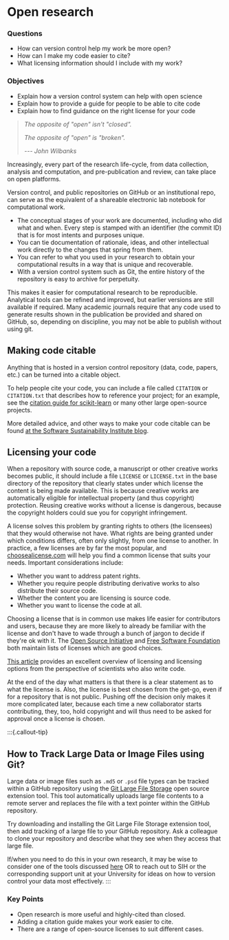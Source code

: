 # Open research

<div class="questions">

### Questions

- How can version control help my work be more open?
- How can I make my code easier to cite?
- What licensing information should I include with my work?

</div>

<div class="objectives">

### Objectives

- Explain how a version control system can help with open science
- Explain how to provide a guide for people to be able to cite code
- Explain how to find guidance on the right license for your code

</div>  


> *The opposite of "open" isn't "closed".*
>
> *The opposite of "open" is "broken".*
>
> *--- John Wilbanks*

Increasingly, every part of the research life-cycle, from data collection, 
analysis and computation, and pre-publication and review, can take place on 
open platforms.

Version control, and public repositories on GitHub or an
institutional repo, can serve as the equivalent of a shareable electronic
lab notebook for computational work.

* The conceptual stages of your work are documented, including who did what and when. Every step is stamped with an identifier (the commit ID) that is for most intents and purposes unique.
* You can tie documentation of rationale, ideas, and other intellectual work directly to the changes that spring from them.
* You can refer to what you used in your research to obtain your computational results in a way that is unique and recoverable.
* With a version control system such as Git, the entire history of the repository is easy to archive for perpetuity.

This makes it easier for computational research to be reproducible. Analytical
tools can be refined and improved, but earlier versions are still available
if required. Many academic journals require that any code used to generate results shown in the publication be provided and shared on GitHub, so, depending on discipline, you may not be able to publish without using git.

## Making code citable

Anything that is hosted in a version control repository (data, code, papers,  etc.) can be turned into a citable object.

To help people cite your code, you can include a file called `CITATION` or `CITATION.txt` that describes how to reference your project; for an example, see
the [citation guide for scikit-learn](https://scikit-learn.org/stable/about.html#citing-scikit-learn) or many other large open-source projects.

More detailed advice, and other ways to make your code citable can be found
[at the Software Sustainability Institute blog](https://www.software.ac.uk/how-cite-and-describe-software).

## Licensing your code

When a repository with source code, a manuscript or other creative works becomes
public, it should include a file `LICENSE` or `LICENSE.txt` in the base
directory of the repository that clearly states under which license the content
is being made available. This is because creative works are automatically
eligible for intellectual property (and thus copyright) protection. Reusing
creative works without a license is dangerous, because the copyright holders
could sue you for copyright infringement.

A license solves this problem by granting rights to others (the licensees) that
they would otherwise not have. What rights are being granted under which
conditions differs, often only slightly, from one license to another. In
practice, a few licenses are by far the most popular, and [choosealicense.com](https://choosealicense.com/) will help you find a common license that suits
your needs.  Important considerations include:

* Whether you want to address patent rights.
* Whether you require people distributing derivative works to also distribute their source code.
* Whether the content you are licensing is source code.
* Whether you want to license the code at all.

Choosing a license that is in common use makes life easier for contributors and
users, because they are more likely to already be familiar with the license and
don't have to wade through a bunch of jargon to decide if they're ok with it.
The [Open Source Initiative](https://opensource.org/licenses) and [Free Software Foundation](https://www.gnu.org/licenses/license-list.html) both maintain lists
of licenses which are good choices.

[This article](https://doi.org/10.1371/journal.pcbi.1002598) provides an excellent overview of
licensing and licensing options from the perspective of scientists who
also write code.

At the end of the day what matters is that there is a clear statement as to what
the license is. Also, the license is best chosen from the get-go, even if for a
repository that is not public. Pushing off the decision only makes it more
complicated later, because each time a new collaborator starts contributing,
they, too, hold copyright and will thus need to be asked for approval once a
license is chosen.


:::{.callout-tip}

## How to Track Large Data or Image Files using Git?

Large data or image files such as `.md5` or `.psd` file types can be tracked within 
a GitHub repository using the [Git Large File Storage](https://git-lfs.github.com)
open source extension tool.  This tool automatically uploads large file contents to 
a remote server and replaces the file with a text pointer within the GitHub repository.

Try downloading and installing the Git Large File Storage extension tool, then add 
tracking of a large file to your GitHub repository.  Ask a colleague to clone your
repository and describe what they see when they access that large file. 

If/when you need to do this in your own research, it may be wise to consider one of the tools discussed [here](https://neptune.ai/blog/best-data-version-control-tools) OR to reach out to SIH or the corresponding support unit at your University for ideas on how to version control your data most effectively.
:::

<div class="keypoints">

### Key Points

- Open research is more useful and highly-cited than closed.
- Adding a citation guide makes your work easier to cite.
- There are a range of open-source licenses to suit different cases.

</div>